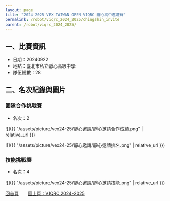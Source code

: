 ```yaml
---
layout: page
title: "2024-2025 VEX TAIWAN OPEN VIQRC 靜心高中邀請賽"
permalink: /robot/viqrc_2024_2025/chingshin_invite
parent: /robot/viqrc_2024_2025/
---
```


## 一、比賽資訊

- 日期：20240922
- 地點：臺北市私立靜心高級中學
- 隊伍總數：28

## 二、名次紀錄與圖片

### 團隊合作挑戰賽
- 名次：2

![]({{ "/assets/picture/vex24-25/靜心邀請/靜心邀請合作成績.png" | relative_url }})

![]({{ "/assets/picture/vex24-25/靜心邀請/靜心邀請排名.png" | relative_url }})

### 技能挑戰賽
- 名次：4

![]({{ "/assets/picture/vex24-25/靜心邀請/靜心邀請技能.png" | relative_url }})

[回首頁](/activity_reflections/)　　[回上頁：VIQRC 2024-2025](/activity_reflections/robot/viqrc_2024_2025/)